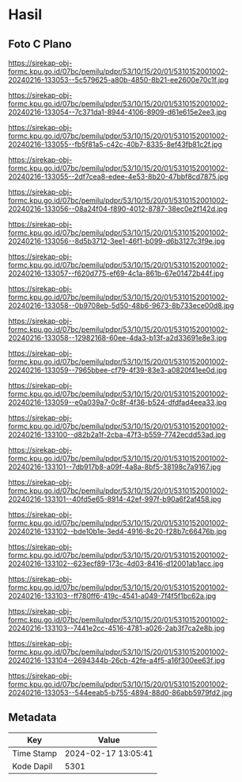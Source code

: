 # Hasil

## Foto C Plano

https://sirekap-obj-formc.kpu.go.id/07bc/pemilu/pdpr/53/10/15/20/01/5310152001002-20240216-133053--5c579625-a80b-4850-8b21-ee2600e70c1f.jpg

https://sirekap-obj-formc.kpu.go.id/07bc/pemilu/pdpr/53/10/15/20/01/5310152001002-20240216-133054--7c371da1-8944-4106-8909-d61e615e2ee3.jpg

https://sirekap-obj-formc.kpu.go.id/07bc/pemilu/pdpr/53/10/15/20/01/5310152001002-20240216-133055--fb5f81a5-c42c-40b7-8335-8ef43fb81c2f.jpg

https://sirekap-obj-formc.kpu.go.id/07bc/pemilu/pdpr/53/10/15/20/01/5310152001002-20240216-133055--2df7cea8-edee-4e53-8b20-47bbf8cd7875.jpg

https://sirekap-obj-formc.kpu.go.id/07bc/pemilu/pdpr/53/10/15/20/01/5310152001002-20240216-133056--08a24f04-f890-4012-8787-38ec0e2f142d.jpg

https://sirekap-obj-formc.kpu.go.id/07bc/pemilu/pdpr/53/10/15/20/01/5310152001002-20240216-133056--8d5b3712-3ee1-46f1-b099-d6b3127c3f9e.jpg

https://sirekap-obj-formc.kpu.go.id/07bc/pemilu/pdpr/53/10/15/20/01/5310152001002-20240216-133057--f620d775-ef69-4c1a-861b-67e01472b44f.jpg

https://sirekap-obj-formc.kpu.go.id/07bc/pemilu/pdpr/53/10/15/20/01/5310152001002-20240216-133058--0b9708eb-5d50-48b6-9673-8b733ece00d8.jpg

https://sirekap-obj-formc.kpu.go.id/07bc/pemilu/pdpr/53/10/15/20/01/5310152001002-20240216-133058--12982168-60ee-4da3-b13f-a2d33691e8e3.jpg

https://sirekap-obj-formc.kpu.go.id/07bc/pemilu/pdpr/53/10/15/20/01/5310152001002-20240216-133059--7965bbee-cf79-4f39-83e3-a0820f41ee0d.jpg

https://sirekap-obj-formc.kpu.go.id/07bc/pemilu/pdpr/53/10/15/20/01/5310152001002-20240216-133059--e0a039a7-0c8f-4f36-b524-dfdfad4eea33.jpg

https://sirekap-obj-formc.kpu.go.id/07bc/pemilu/pdpr/53/10/15/20/01/5310152001002-20240216-133100--d82b2a1f-2cba-47f3-b559-7742ecdd53ad.jpg

https://sirekap-obj-formc.kpu.go.id/07bc/pemilu/pdpr/53/10/15/20/01/5310152001002-20240216-133101--7db917b8-a09f-4a8a-8bf5-38198c7a9167.jpg

https://sirekap-obj-formc.kpu.go.id/07bc/pemilu/pdpr/53/10/15/20/01/5310152001002-20240216-133101--40fd5e65-8914-42ef-997f-b90a6f2af458.jpg

https://sirekap-obj-formc.kpu.go.id/07bc/pemilu/pdpr/53/10/15/20/01/5310152001002-20240216-133102--bde10b1e-3ed4-4916-8c20-f28b7c66476b.jpg

https://sirekap-obj-formc.kpu.go.id/07bc/pemilu/pdpr/53/10/15/20/01/5310152001002-20240216-133102--623ecf89-173c-4d03-8416-d12001ab1acc.jpg

https://sirekap-obj-formc.kpu.go.id/07bc/pemilu/pdpr/53/10/15/20/01/5310152001002-20240216-133103--ff780ff6-419c-4541-a049-7f4f5f1bc62a.jpg

https://sirekap-obj-formc.kpu.go.id/07bc/pemilu/pdpr/53/10/15/20/01/5310152001002-20240216-133103--7441e2cc-4516-4781-a026-2ab3f7ca2e8b.jpg

https://sirekap-obj-formc.kpu.go.id/07bc/pemilu/pdpr/53/10/15/20/01/5310152001002-20240216-133104--2694344b-26cb-42fe-a4f5-a16f300ee63f.jpg

https://sirekap-obj-formc.kpu.go.id/07bc/pemilu/pdpr/53/10/15/20/01/5310152001002-20240216-133053--544eeab5-b755-4894-88d0-86abb5979fd2.jpg


## Metadata

| Key        | Value               |
| ---------- | ------------------- |
| Time Stamp | 2024-02-17 13:05:41 |
| Kode Dapil | 5301                |



